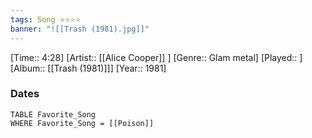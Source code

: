 ```yaml
---
tags: Song ⭐⭐⭐⭐ 
banner: "![[Trash (1981).jpg]]"
---
```

[Time:: 4:28]
[Artist:: [[Alice Cooper]] ]
[Genre:: Glam metal]
[Played:: ]
[Album:: [[Trash (1981)]]]
[Year:: 1981]
### Dates
````dataview
TABLE Favorite_Song
WHERE Favorite_Song = [[Poison]]
````